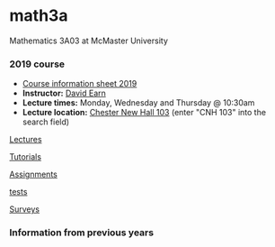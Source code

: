 # math3a
Mathematics 3A03 at McMaster University

### 2019 course

- [Course information sheet 2019](handouts/3ainfo_2019.pdf)
- **Instructor:** [David Earn](http://davidearn.mcmaster.ca)
- **Lecture times:** Monday, Wednesday and Thursday @ 10:30am
- **Lecture location:** [Chester New Hall 103](https://library.mcmaster.ca/spaces/cct) (enter "CNH 103" into the search field)

[Lectures](lectures/LectureSchedule.md)

[Tutorials](tutorials/tutorials.md)

[Assignments](assignments/assignments.md)

[tests](tests/tests.md)

[Surveys](surveys.md)

### Information from previous years

